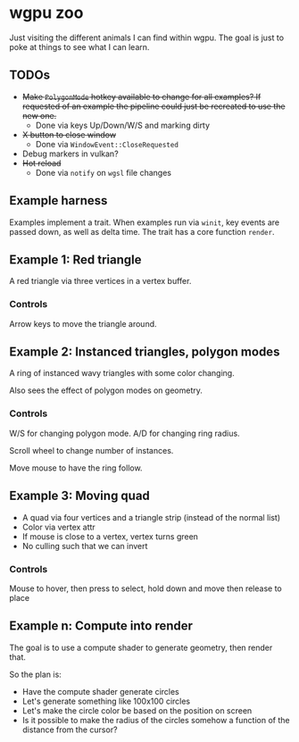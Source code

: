 # wgpu zoo

Just visiting the different animals I can find within wgpu.
The goal is just to poke at things to see what I can learn.

## TODOs

- ~~Make `PolygonMode` hotkey available to change for all examples? If requested of an example the pipeline could just be recreated to use the new one.~~
    - Done via keys Up/Down/W/S and marking dirty
- ~~X button to close window~~
    - Done via `WindowEvent::CloseRequested`
- Debug markers in vulkan?
- ~~Hot reload~~
    - Done via `notify` on `wgsl` file changes

## Example harness

Examples implement a trait. When examples run via `winit`, key events are passed down, as well as delta time.
The trait has a core function `render`.

## Example 1: Red triangle

A red triangle via three vertices in a vertex buffer.

### Controls

Arrow keys to move the triangle around.

## Example 2: Instanced triangles, polygon modes

A ring of instanced wavy triangles with some color changing.

Also sees the effect of polygon modes on geometry.

### Controls

W/S for changing polygon mode.
A/D for changing ring radius.

Scroll wheel to change number of instances.

Move mouse to have the ring follow.

## Example 3: Moving quad

* A quad via four vertices and a triangle strip (instead of the normal list)
* Color via vertex attr
* If mouse is close to a vertex, vertex turns green
* No culling such that we can invert

### Controls

Mouse to hover, then press to select, hold down and move then release to place

## Example n: Compute into render

The goal is to use a compute shader to generate geometry, then render that.

So the plan is:

* Have the compute shader generate circles
* Let's generate something like 100x100 circles
* Let's make the circle color be based on the position on screen
* Is it possible to make the radius of the circles somehow a function of the distance from the cursor?